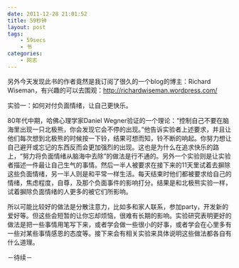 ```yaml
---
date: 2011-12-28 21:01:52
title: 59秒钟
layout: post
tags:
    - 59secs
    - 书
categories:
    - 网志
---
```

另外今天发现此书的作者竟然是我订阅了很久的一个blog的博主：Richard Wiseman，有兴趣的可以去围观：<a href="http://richardwiseman.wordpress.com/">http://richardwiseman.wordpress.com/</a>

实验一：如何对付负面情绪，让自己更快乐。

80年代中期，哈佛心理学家Daniel Wegner验证的一个理论：“控制自己不要在脑海里出现一只北极熊，你会发现它会不停的出现。”他告诉实验者上述要求，并且让他们每次想到北极熊的时候按一下铃，结果可想而知，铃不断的响起。你努力想让自己避开或忘记的东西反而会更加强烈的出现。这也是为什么在追求快乐的路上，“努力将负面情绪从脑海中去除”的做法是行不通的。另外一个实验则是让实验者描述一件最让自己生气的事情。然后一半人被要求在接下来的11天里试着去摒除这些负面情绪，另一半人则是和平常一样生活。每天结束时他们都被要求给自己的情绪，焦虑程度，自尊，及那个负面事件的影响打分。结果是和北极熊实验一样，试着摒除负面情绪的人更多的被它们所影响。

所以可能比较好的做法是分散注意力，比如多和家人联系，参加party，开发新的爱好等。但这些会短暂的让你忘却烦恼，很难有长期的影响。实验研究表明更好的做法是把一些事情用笔写下来，或者学会做一些很小的好事，或者学会在心里多有一些对某些事情感恩的态度等。接下来会有相关实验来具体说明这些做法都各自有什么道理。

－待续－